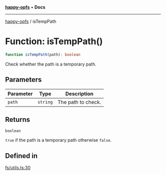 [**happy-opfs**](../README.md) • **Docs**

***

[happy-opfs](../README.md) / isTempPath

# Function: isTempPath()

```ts
function isTempPath(path): boolean
```

Check whether the path is a temporary path.

## Parameters

| Parameter | Type | Description |
| ------ | ------ | ------ |
| `path` | `string` | The path to check. |

## Returns

`boolean`

`true` if the path is a temporary path otherwise `false`.

## Defined in

[fs/utils.ts:30](https://github.com/JiangJie/happy-opfs/blob/41bfb9280ee562c4a8708809308f96d116edb112/src/fs/utils.ts#L30)
